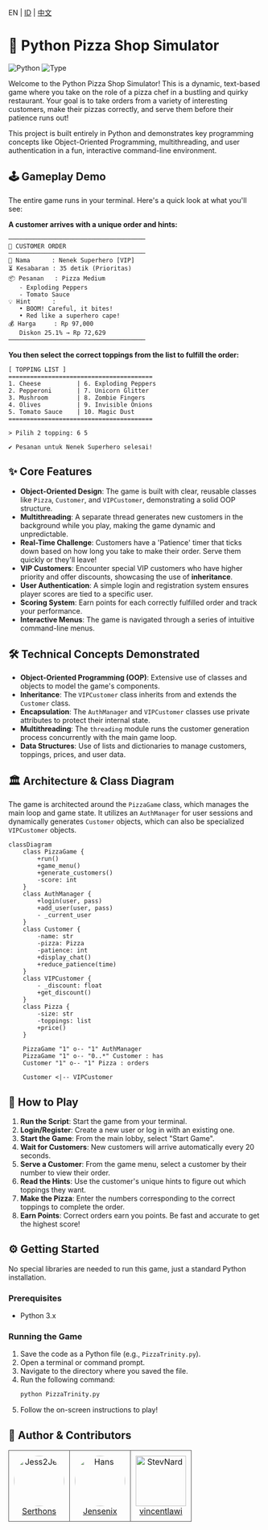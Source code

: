 EN | [ID](docs/READMEid.md) | [中文](READMECN.md)
# 🍕 Python Pizza Shop Simulator

![Python](https://img.shields.io/badge/python-3.x-blue.svg)
![Type](https://img.shields.io/badge/type-school_project-green.svg)

Welcome to the Python Pizza Shop Simulator! This is a dynamic, text-based game where you take on the role of a pizza chef in a bustling and quirky restaurant. Your goal is to take orders from a variety of interesting customers, make their pizzas correctly, and serve them before their patience runs out!

This project is built entirely in Python and demonstrates key programming concepts like Object-Oriented Programming, multithreading, and user authentication in a fun, interactive command-line environment.

## 🕹️ Gameplay Demo

The entire game runs in your terminal. Here's a quick look at what you'll see:

**A customer arrives with a unique order and hints:**
```
──────────────────────────────────────
🍕 CUSTOMER ORDER
──────────────────────────────────────
👤 Nama      : Nenek Superhero [VIP]
⏳ Kesabaran : 35 detik (Prioritas)
📦 Pesanan   : Pizza Medium
   - Exploding Peppers
   - Tomato Sauce
💡 Hint      :
   • BOOM! Careful, it bites!
   • Red like a superhero cape!
💰 Harga     : Rp 97,000
   Diskon 25.1% → Rp 72,629
──────────────────────────────────────
```

**You then select the correct toppings from the list to fulfill the order:**
```
[ TOPPING LIST ]
========================================
1. Cheese          | 6. Exploding Peppers
2. Pepperoni       | 7. Unicorn Glitter
3. Mushroom        | 8. Zombie Fingers
4. Olives          | 9. Invisible Onions
5. Tomato Sauce    | 10. Magic Dust
========================================

> Pilih 2 topping: 6 5

✔ Pesanan untuk Nenek Superhero selesai!
```

## ✨ Core Features

-   **Object-Oriented Design**: The game is built with clear, reusable classes like `Pizza`, `Customer`, and `VIPCustomer`, demonstrating a solid OOP structure.
-   **Multithreading**: A separate thread generates new customers in the background while you play, making the game dynamic and unpredictable.
-   **Real-Time Challenge**: Customers have a 'Patience' timer that ticks down based on how long you take to make their order. Serve them quickly or they'll leave!
-   **VIP Customers**: Encounter special VIP customers who have higher priority and offer discounts, showcasing the use of **inheritance**.
-   **User Authentication**: A simple login and registration system ensures player scores are tied to a specific user.
-   **Scoring System**: Earn points for each correctly fulfilled order and track your performance.
-   **Interactive Menus**: The game is navigated through a series of intuitive command-line menus.

## 🛠️ Technical Concepts Demonstrated

-   **Object-Oriented Programming (OOP)**: Extensive use of classes and objects to model the game's components.
-   **Inheritance**: The `VIPCustomer` class inherits from and extends the `Customer` class.
-   **Encapsulation**: The `AuthManager` and `VIPCustomer` classes use private attributes to protect their internal state.
-   **Multithreading**: The `threading` module runs the customer generation process concurrently with the main game loop.
-   **Data Structures**: Use of lists and dictionaries to manage customers, toppings, prices, and user data.

## 🏛️ Architecture & Class Diagram

The game is architected around the `PizzaGame` class, which manages the main loop and game state. It utilizes an `AuthManager` for user sessions and dynamically generates `Customer` objects, which can also be specialized `VIPCustomer` objects.

```mermaid
classDiagram
    class PizzaGame {
        +run()
        +game_menu()
        +generate_customers()
        -score: int
    }
    class AuthManager {
        +login(user, pass)
        +add_user(user, pass)
        - _current_user
    }
    class Customer {
        -name: str
        -pizza: Pizza
        -patience: int
        +display_chat()
        +reduce_patience(time)
    }
    class VIPCustomer {
        - _discount: float
        +get_discount()
    }
    class Pizza {
        -size: str
        -toppings: list
        +price()
    }

    PizzaGame "1" o-- "1" AuthManager
    PizzaGame "1" o-- "0..*" Customer : has
    Customer "1" o-- "1" Pizza : orders

    Customer <|-- VIPCustomer
```

## 🚀 How to Play

1.  **Run the Script**: Start the game from your terminal.
2.  **Login/Register**: Create a new user or log in with an existing one.
3.  **Start the Game**: From the main lobby, select "Start Game".
4.  **Wait for Customers**: New customers will arrive automatically every 20 seconds.
5.  **Serve a Customer**: From the game menu, select a customer by their number to view their order.
6.  **Read the Hints**: Use the customer's unique hints to figure out which toppings they want.
7.  **Make the Pizza**: Enter the numbers corresponding to the correct toppings to complete the order.
8.  **Earn Points**: Correct orders earn you points. Be fast and accurate to get the highest score!

## ⚙️ Getting Started

No special libraries are needed to run this game, just a standard Python installation.

### Prerequisites
- Python 3.x

### Running the Game
1.  Save the code as a Python file (e.g., `PizzaTrinity.py`).
2.  Open a terminal or command prompt.
3.  Navigate to the directory where you saved the file.
4.  Run the following command:
    ```sh
    python PizzaTrinity.py
    ```
5.  Follow the on-screen instructions to play!

## 👥 Author & Contributors

<table border="0" cellspacing="10" cellpadding="5">
  <tr>
    <td align="center" style="border: 1px solid #555; padding: 10px;">
      <a href="https://github.com/Serthons">
        <img src="https://github.com/Serthons.png" width="100" height="100" alt="Jess2Jes" style="border-radius: 50%;"/>
      </a>
      <br/>
      <a href="https://github.com/Serthons">Serthons</a>
    </td>
    <td align="center" style="border: 1px solid #555; padding: 10px;">
      <a href="https://github.com/Jensenix">
        <img src="https://github.com/Jensenix.png" width="100" height="100" alt="Hans" style="border-radius: 50%;"/>
      </a>
      <br/>
      <a href="https://github.com/Jensenix">Jensenix</a>
    </td>
    <td align="center" style="border: 1px solid #555; padding: 10px;">
      <a href="https://github.com/vincentlawi">
        <img src="https://github.com/vincentlawi.png" width="100" height="100" alt="StevNard"/>
      </a>
      <br/>
      <a href="https://github.com/vincentlawi">vincentlawi</a>
    </td>
  </tr>
</table>